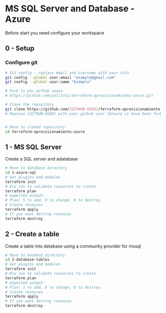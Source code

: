 # MS SQL Server and Database - Azure

Before start you need configure your workspace

## 0 - Setup

### Configure git

```sh
# Git config - replace email and username with your info
git config --global user.email "example@gmail.com"
git config --global user.name "Example"

# Fork to you github space
# https://github.com/yolitals/terraform-aprovisionamiento-azure.git

# Clone the repository
git clone https://github.com/[GITHUB-USER]/terraform-aprovisionamiento-azure.git
# Replace [GITHUB-USER] with your github user (Ensure it have been forked).


# Move to cloned repository
cd terraform-aprovisionamiento-azure
```

## 1 - MS SQL Server

Create a SQL server and adatabase

```sh
# Move to database directory
cd 1-azure-sql
# Get plugins and modules
terraform init
# Dry run to validate resources to create
terraform plan
# expected output:
# Plan: 5 to add, 0 to change, 0 to destroy.
# Create resouces
terraform apply
# If you want destroy resouces
terraform destroy
```

## 2 - Create a table

Create a table into database using a community provider for mssql

```sh
# Move to backend directory
cd 2-database-tables
# Get plugins and modules
terraform init
# Dry run to validate resources to create
terraform plan
# expected output:
# Plan: 1 to add, 0 to change, 0 to destroy.
# Create resouces
terraform apply
# If you want destroy resouces
terraform destroy
```
